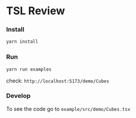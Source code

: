 # TSL Review

### Install

```bash
yarn install
```

### Run

```bash
yarn run examples
```

check: `http://localhost:5173/demo/Cubes`

### Develop

To see the code go to `example/src/demo/Cubes.tsx`
